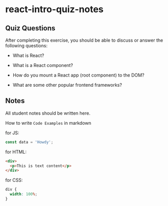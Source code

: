 # react-intro-quiz-notes

## Quiz Questions

After completing this exercise, you should be able to discuss or answer the following questions:

- What is React?

- What is a React component?

- How do you mount a React app (root component) to the DOM?

- What are some other popular frontend frameworks?

## Notes

All student notes should be written here.

How to write `Code Examples` in markdown

for JS:

```javascript
const data = 'Howdy';
```

for HTML:

```html
<div>
  <p>This is text content</p>
</div>
```

for CSS:

```css
div {
  width: 100%;
}
```
